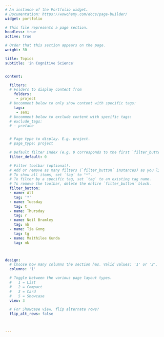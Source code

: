 ```yaml
---
# An instance of the Portfolio widget.
# Documentation: https://wowchemy.com/docs/page-builder/
widget: portfolio

# This file represents a page section.
headless: true
active: true

# Order that this section appears on the page.
weight: 30

title: Topics
subtitle: 'in Cognitive Science'


content:

  filters:
  # Folders to display content from
    folders:
     - project
  # Uncomment below to only show content with specific tags:
    tags:
     - sem1
  # Uncomment below to exclude content with specific tags:
  # exclude_tags:
  # - preface    


  # Page type to display. E.g. project.
  # page_type: project

  # Default filter index (e.g. 0 corresponds to the first `filter_button` instance below).
  filter_default: 0

  # Filter toolbar (optional).
  # Add or remove as many filters (`filter_button` instances) as you like.
  # To show all items, set `tag` to "*".
  # To filter by a specific tag, set `tag` to an existing tag name.
  # To remove the toolbar, delete the entire `filter_button` block.
  filter_button:
  - name: All
    tag: '*'
  - name: Tuesday
    tag: t
  - name: Thursday
    tag: r
  - name: Neil Bramley
    tag: nb
  - name: Tia Gong
    tag: tg
  - name: Maithilee Kunda
    tag: mk



design:
  # Choose how many columns the section has. Valid values: '1' or '2'.
  columns: '1'

  # Toggle between the various page layout types.
  #   1 = List
  #   2 = Compact
  #   3 = Card
  #   5 = Showcase
  view: 3

  # For Showcase view, flip alternate rows?
  flip_alt_rows: false

  

---
```


